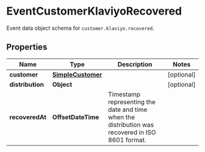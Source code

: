 

# EventCustomerKlaviyoRecovered

Event data object schema for `customer.klaviyo.recovered`.

## Properties

| Name | Type | Description | Notes |
|------------ | ------------- | ------------- | -------------|
|**customer** | [**SimpleCustomer**](SimpleCustomer.md) |  |  [optional] |
|**distribution** | **Object** |  |  [optional] |
|**recoveredAt** | **OffsetDateTime** | Timestamp representing the date and time when the distribution was recovered in ISO 8601 format. |  |



